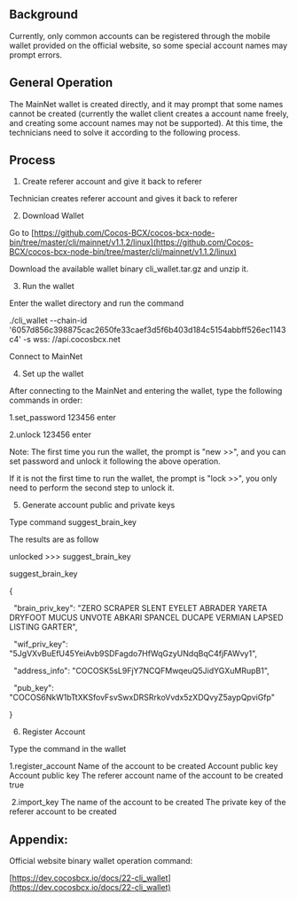 ## Background
Currently, only common accounts can be registered through the mobile wallet provided on the official website, so some special account names may prompt errors.

## General Operation
The MainNet wallet is created directly, and it may prompt that some names cannot be created (currently the wallet client creates a account name freely, and creating some account names may not be supported). At this time, the technicians need to solve it according to the following process.

## Process
1. Create referer account and give it back to referer

Technician creates referer account and gives it back to referer

2. Download Wallet

Go to [https://github.com/Cocos-BCX/cocos-bcx-node-bin/tree/master/cli/mainnet/v1.1.2/linux](https://github.com/Cocos-BCX/cocos-bcx-node-bin/tree/master/cli/mainnet/v1.1.2/linux)

Download the available wallet binary cli_wallet.tar.gz and unzip it.

3. Run the wallet

Enter the wallet directory and run the command

./cli_wallet --chain-id '6057d856c398875cac2650fe33caef3d5f6b403d184c5154abbff526ec1143c4' -s wss: //api.cocosbcx.net

Connect to MainNet

4. Set up the wallet

After connecting to the MainNet and entering the wallet, type the following commands in order:

1.set_password 123456 enter

2.unlock 123456 enter

Note: The first time you run the wallet, the prompt is "new >>", and you can set password and unlock it following the above operation.

If it is not the first time to run the wallet, the prompt is "lock >>", you only need to perform the second step to unlock it.

5. Generate account public and private keys

Type command suggest_brain_key

The results are as follow

unlocked >>> suggest_brain_key

suggest_brain_key

{

  "brain_priv_key": "ZERO SCRAPER SLENT EYELET ABRADER YARETA DRYFOOT MUCUS UNVOTE ABKARI SPANCEL DUCAPE VERMIAN LAPSED LISTING GARTER",

  "wif_priv_key": "5JgVXvBuEfU45YeiAvb9SDFagdo7HfWqGzyUNdqBqC4fjFAWvy1",

  "address_info": "COCOSK5sL9FjY7NCQFMwqeuQ5JidYGXuMRupB1",

  "pub_key": "COCOS6NkW1bTtXKSfovFsvSwxDRSRrkoVvdx5zXDQvyZ5aypQpviGfp"

}

6. Register Account

Type the command in the wallet

1.register_account Name of the account to be created Account public key Account public key The referer account name of the account to be created true

 2.import_key The name of the account to be created The private key of the referer account to be created

## Appendix:
Official website binary wallet operation command:

[https://dev.cocosbcx.io/docs/22-cli_wallet](https://dev.cocosbcx.io/docs/22-cli_wallet)

